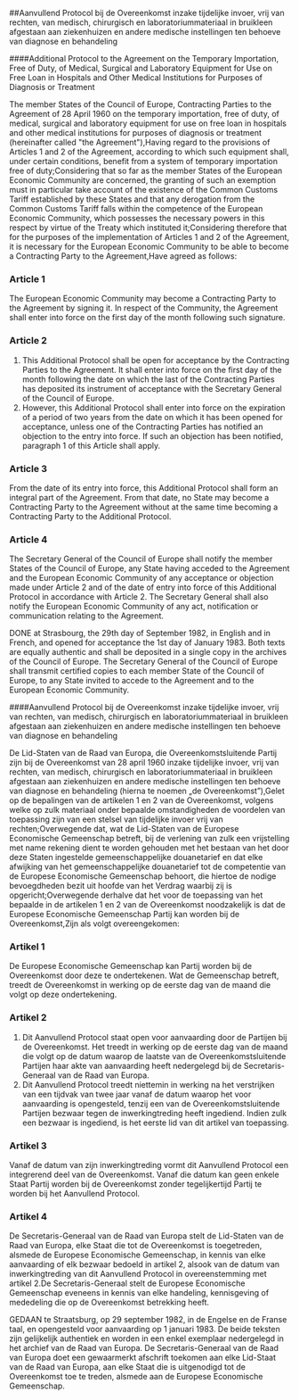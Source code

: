 <meta http-equiv='Content-Type' content='text/html; charset=utf-8' />

##Aanvullend Protocol bij de Overeenkomst inzake tijdelijke invoer, vrij van rechten, van medisch, chirurgisch en laboratoriummateriaal in bruikleen afgestaan aan ziekenhuizen en andere medische instellingen ten behoeve van diagnose en behandeling

####Additional Protocol to the Agreement on the Temporary Importation, Free of Duty, of Medical, Surgical and Laboratory Equipment for Use on Free Loan in Hospitals and Other Medical Institutions for Purposes of Diagnosis or Treatment

The member States of the Council of Europe, Contracting Parties to the Agreement of 28 April 1960 on the temporary importation, free of duty, of medical, surgical and laboratory equipment for use on free loan in hospitals and other medical institutions for purposes of diagnosis or treatment (hereinafter called "the Agreement"),Having regard to the provisions of Articles 1 and 2 of the Agreement, according to which such equipment shall, under certain conditions, benefit from a system of temporary importation free of duty;Considering that so far as the member States of the European Economic Community are concerned, the granting of such an exemption must in particular take account of the existence of the Common Customs Tariff established by these States and that any derogation from the Common Customs Tariff falls within the competence of the European Economic Community, which possesses the necessary powers in this respect by virtue of the Treaty which instituted it;Considering therefore that for the purposes of the implementation of Articles 1 and 2 of the Agreement, it is necessary for the European Economic Community to be able to become a Contracting Party to the Agreement,Have agreed as follows:

### Article  1  

The European Economic Community may become a Contracting Party to the Agreement by signing it. In respect of the Community, the Agreement shall enter into force on the first day of the month following such signature.

### Article  2  

1. This Additional Protocol shall be open for acceptance by the Contracting Parties to the Agreement. It shall enter into force on the first day of the month following the date on which the last of the Contracting Parties has deposited its instrument of acceptance with the Secretary General of the Council of Europe.
2. However, this Additional Protocol shall enter into force on the expiration of a period of two years from the date on which it has been opened for acceptance, unless one of the Contracting Parties has notified an objection to the entry into force. If such an objection has been notified, paragraph 1 of this Article shall apply.

### Article  3  

From the date of its entry into force, this Additional Protocol shall form an integral part of the Agreement. From that date, no State may become a Contracting Party to the Agreement without at the same time becoming a Contracting Party to the Additional Protocol.

### Article  4  

The Secretary General of the Council of Europe shall notify the member States of the Council of Europe, any State having acceded to the Agreement and the European Economic Community of any acceptance or objection made under Article 2 and of the date of entry into force of this Additional Protocol in accordance with Article 2. The Secretary General shall also notify the European Economic Community of any act, notification or communication relating to the Agreement.

DONE at Strasbourg, the 29th day of September 1982, in English and in French, and opened for acceptance the 1st day of January 1983. Both texts are equally authentic and shall be deposited in a single copy in the archives of the Council of Europe. The Secretary General of the Council of Europe shall transmit certified copies to each member State of the Council of Europe, to any State invited to accede to the Agreement and to the European Economic Community.

####Aanvullend Protocol bij de Overeenkomst inzake tijdelijke invoer, vrij van rechten, van medisch, chirurgisch en laboratoriummateriaal in bruikleen afgestaan aan ziekenhuizen en andere medische instellingen ten behoeve van diagnose en behandeling

De Lid-Staten van de Raad van Europa, die Overeenkomstsluitende Partij zijn bij de Overeenkomst van 28 april 1960 inzake tijdelijke invoer, vrij van rechten, van medisch, chirurgisch en laboratoriummateriaal in bruikleen afgestaan aan ziekenhuizen en andere medische instellingen ten behoeve van diagnose en behandeling (hierna te noemen „de Overeenkomst”),Gelet op de bepalingen van de artikelen 1 en 2 van de Overeenkomst, volgens welke op zulk materiaal onder bepaalde omstandigheden de voordelen van toepassing zijn van een stelsel van tijdelijke invoer vrij van rechten;Overwegende dat, wat de Lid-Staten van de Europese Economische Gemeenschap betreft, bij de verlening van zulk een vrijstelling met name rekening dient te worden gehouden met het bestaan van het door deze Staten ingestelde gemeenschappelijke douanetarief en dat elke afwijking van het gemeenschappelijke douanetarief tot de competentie van de Europese Economische Gemeenschap behoort, die hiertoe de nodige bevoegdheden bezit uit hoofde van het Verdrag waarbij zij is opgericht;Overwegende derhalve dat het voor de toepassing van het bepaalde in de artikelen 1 en 2 van de Overeenkomst noodzakelijk is dat de Europese Economische Gemeenschap Partij kan worden bij de Overeenkomst,Zijn als volgt overeengekomen:

### Artikel  1  

De Europese Economische Gemeenschap kan Partij worden bij de Overeenkomst door deze te ondertekenen. Wat de Gemeenschap betreft, treedt de Overeenkomst in werking op de eerste dag van de maand die volgt op deze ondertekening.

### Artikel  2  

1.  Dit Aanvullend Protocol staat open voor aanvaarding door de Partijen bij de Overeenkomst. Het treedt in werking op de eerste dag van de maand die volgt op de datum waarop de laatste van de Overeenkomstsluitende Partijen haar akte van aanvaarding heeft nedergelegd bij de Secretaris-Generaal van de Raad van Europa.
2. Dit Aanvullend Protocol treedt niettemin in werking na het verstrijken van een tijdvak van twee jaar vanaf de datum waarop het voor aanvaarding is opengesteld, tenzij een van de Overeenkomstsluitende Partijen bezwaar tegen de inwerkingtreding heeft ingediend. Indien zulk een bezwaar is ingediend, is het eerste lid van dit artikel van toepassing.

### Artikel  3  

Vanaf de datum van zijn inwerkingtreding vormt dit Aanvullend Protocol een integrerend deel van de Overeenkomst. Vanaf die datum kan geen enkele Staat Partij worden bij de Overeenkomst zonder tegelijkertijd Partij te worden bij het Aanvullend Protocol.

### Artikel  4  

De Secretaris-Generaal van de Raad van Europa stelt de Lid-Staten van de Raad van Europa, elke Staat die tot de Overeenkomst is toegetreden, alsmede de Europese Economische Gemeenschap, in kennis van elke aanvaarding of elk bezwaar bedoeld in artikel 2, alsook van de datum van inwerkingtreding van dit Aanvullend Protocol in overeenstemming met artikel 2.De Secretaris-Generaal stelt de Europese Economische Gemeenschap eveneens in kennis van elke handeling, kennisgeving of mededeling die op de Overeenkomst betrekking heeft.

GEDAAN te Straatsburg, op 29 september 1982, in de Engelse en de Franse taal, en opengesteld voor aanvaarding op 1 januari 1983. De beide teksten zijn gelijkelijk authentiek en worden in een enkel exemplaar nedergelegd in het archief van de Raad van Europa. De Secretaris-Generaal van de Raad van Europa doet een gewaarmerkt afschrift toekomen aan elke Lid-Staat van de Raad van Europa, aan elke Staat die is uitgenodigd tot de Overeenkomst toe te treden, alsmede aan de Europese Economische Gemeenschap.

